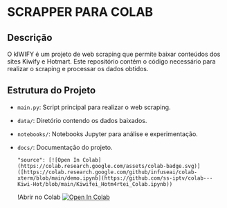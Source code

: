 # SCRAPPER PARA COLAB

## Descrição
O kIWIFY é um projeto de web scraping que permite baixar conteúdos dos sites Kiwify e Hotmart. Este repositório contém o código necessário para realizar o scraping e processar os dados obtidos.

## Estrutura do Projeto
- `main.py`: Script principal para realizar o web scraping.
- `data/`: Diretório contendo os dados baixados.
- `notebooks/`: Notebooks Jupyter para análise e experimentação.
- `docs/`: Documentação do projeto.


      "source": [![Open In Colab](https://colab.research.google.com/assets/colab-badge.svg)]([https://colab.research.google.com/github/infuseai/colab-xterm/blob/main/demo.ipynb](https://github.com/ss-iptv/colab---Kiwi-Hot/blob/main/Kiwifei_Hotm4rtei_Colab.ipynb))

      
    !Abrir no Colab
  [![Open In Colab]([https://colab.research.google.com/assets/colab-badge.svg)](https://colab.research.google.com/github/infuseai/colab-xterm/blob/main/demo.ipynb](https://github.com/ss-iptv/colab---Kiwi-Hot/blob/main/Kiwifei_Hotm4rtei_Colab.ipynb))

